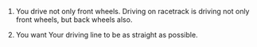 

1. You drive not only front wheels.
Driving on racetrack is driving not only front wheels, but back wheels also.

2. You want Your driving line to be as straight as possible.